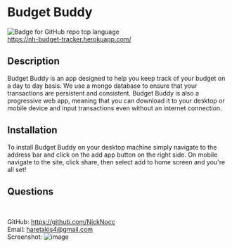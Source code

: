 # Budget Buddy
![Badge for GitHub repo top language](https://img.shields.io/github/languages/top/NickNocc/NH-Budget-Buddy?style=flat&logo=appveyor) </br>
https://nh-budget-tracker.herokuapp.com/
## Description
  
Budget Buddy is an app designed to help you keep track of your budget on a day to day basis. We use a mongo database to ensure that your transactions are persistent and consistent. Budget Buddy is also a progressive web app, meaning that you can download it to your desktop or mobile device and input transactions even without an internet connection.


## Installation

To install Budget Buddy on your desktop machine simply navigate to the address bar and click on the add app button on the right side. On mobile navigate to the site, click share, then select add to home screen and you're all set!

## Questions

 </br>

GitHub: https://github.com/NickNocc </br>
Email: haretakis4@gmail.com </br>
Screenshot: ![image](https://user-images.githubusercontent.com/89278623/155774610-c8764ebb-7934-4e70-94cf-24ab31def916.png)
